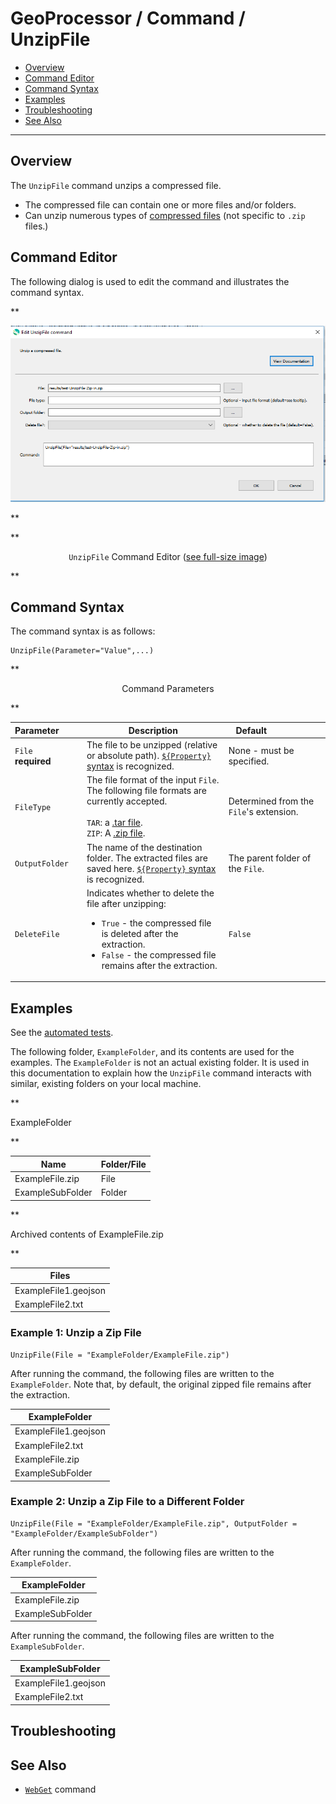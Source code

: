 # GeoProcessor / Command / UnzipFile #

* [Overview](#overview)
* [Command Editor](#command-editor)
* [Command Syntax](#command-syntax)
* [Examples](#examples)
* [Troubleshooting](#troubleshooting)
* [See Also](#see-also)

-------------------------

## Overview ##

The `UnzipFile` command unzips a compressed file. 

* The compressed file can contain one or more files and/or folders. 
* Can unzip numerous types of [compressed files](https://en.wikipedia.org/wiki/List_of_archive_formats) (not specific to `.zip` files.)

## Command Editor ##

The following dialog is used to edit the command and illustrates the command syntax.

**<p style="text-align: center;">
![UnzipFile](UnzipFile.png)
</p>**

**<p style="text-align: center;">
`UnzipFile` Command Editor (<a href="../UnzipFile.png">see full-size image</a>)
</p>**

## Command Syntax ##

The command syntax is as follows:

```text
UnzipFile(Parameter="Value",...)
```
**<p style="text-align: center;">
Command Parameters
</p>**

|**Parameter**&nbsp;&nbsp;&nbsp;&nbsp;&nbsp;&nbsp;&nbsp;&nbsp;  | **Description** | **Default**&nbsp;&nbsp;&nbsp;&nbsp;&nbsp;&nbsp;&nbsp;&nbsp;&nbsp;&nbsp;&nbsp;&nbsp;&nbsp;&nbsp;&nbsp;&nbsp;&nbsp;&nbsp;&nbsp;&nbsp; |
| --------------|-----------------|----------------- |
| `File` <br> **required**| The file to be unzipped (relative or absolute path). [`${Property}` syntax](../../introduction/introduction.md#geoprocessor-properties-property) is recognized.| None - must be specified. |
| `FileType` <br> |The file format of the input `File`. The following file formats are currently accepted. <br><br> `TAR`: a [.tar file](https://en.wikipedia.org/wiki/Tar_(computing)). <br> `ZIP`: A [.zip file](https://en.wikipedia.org/wiki/Zip_(file_format)).| Determined from the `File`'s extension. |
|`OutputFolder` |The name of the destination folder. The extracted files are saved here. [`${Property}` syntax](../../introduction/introduction.md#geoprocessor-properties-property) is recognized.|The parent folder of the `File`.|
|`DeleteFile` | Indicates whether to delete the file after unzipping:<ul><li>`True` - the compressed file is deleted after the extraction.</li><li>`False` - the compressed file remains after the extraction.</li></ul>| `False`|

## Examples ##

See the [automated tests](https://github.com/OpenWaterFoundation/owf-app-geoprocessor-python-test/tree/master/test/commands/UnzipFile).

The following folder, `ExampleFolder`, and its contents are used for the examples. 
The `ExampleFolder` is not an actual existing folder.
It is used in this documentation to explain how the `UnzipFile` command interacts with similar, existing folders on your local machine.

**<p style="text-align: left;">
ExampleFolder
</p>**

|Name|Folder/File|
| ---- |---|
| ExampleFile.zip |File|
| ExampleSubFolder| Folder|

**<p style="text-align: left;">
Archived contents of ExampleFile.zip
</p>**

|Files|
|-|
|ExampleFile1.geojson|
|ExampleFile2.txt|

### Example 1: Unzip a Zip File ###

```
UnzipFile(File = "ExampleFolder/ExampleFile.zip")
```

After running the command, the following files are written to the `ExampleFolder`. Note that, by default, the original zipped file remains after the extraction. 

|ExampleFolder|
|------|
|ExampleFile1.geojson|
|ExampleFile2.txt|
|ExampleFile.zip |
|ExampleSubFolder|

### Example 2: Unzip a Zip File to a Different Folder ###

```
UnzipFile(File = "ExampleFolder/ExampleFile.zip", OutputFolder = "ExampleFolder/ExampleSubFolder")
```
After running the command, the following files are written to the `ExampleFolder`. 

|ExampleFolder|
|------|
| ExampleFile.zip |
| ExampleSubFolder|

After running the command, the following files are written to the `ExampleSubFolder`. 

|ExampleSubFolder|
|-----|
|ExampleFile1.geojson|
|ExampleFile2.txt|

## Troubleshooting ##

## See Also ##

* [`WebGet`](../WebGet/WebGet.md) command

